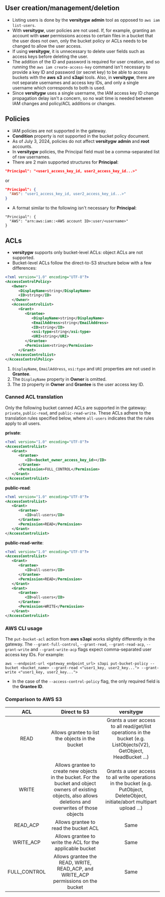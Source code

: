 ## User creation/management/deletion

* Listing users is done by the **versitygw** **admin** tool as opposed to `aws iam list-users`.
* With **versitygw**, user policies are not used.  If, for example, granting an account with **user** permissions access to certain files in a bucket that the user does not own, only the bucket policy or ACLs needs to be changed to allow the user access.
* If using **versitygw**, it is unnecessary to delete user fields such as access keys before deleting the user.
* The addition of the ID and password is required for user creation, and so running the `aws iam create-access-key` command isn't necessary to provide a key ID and password (or secret key) to be able to access buckets with the **aws** **s3** and **s3api** tools.  Also, in **versitygw**, there are not separate usernames and access key IDs, and only a single username which corresponds to both is used.
* Since **versitygw** uses a single username, the IAM access key ID change propagation delay isn't a concern, so no wait time is needed between IAM changes and policy/ACL additions or changes.

## Policies

* IAM policies are not supported in the gateway.
* **Condition** property is not supported in the bucket policy document.
* As of July 3, 2024, policies do not affect **versitygw** **admin** and **root** accounts.
* In **versitygw** policies, the Principal field must be a comma-separated list of raw usernames.
* There are 2 main supported structures for **Principal**:
```json
"Principal": "<user1_access_key_id, user2_access_key_id...>"
```
or
```json
"Principal": {
  "AWS": "user1_access_key_id, user2_access_key_id...>"
}
```
* A format similar to the following isn't necessary for **Principal**:

```
"Principal": {
  "AWS": "arn:aws:iam::<AWS account ID>:user/<username>"
}
```

## ACLs

* **versitygw** supports only bucket-level ACLs: object ACLs are not supported.
* Bucket-level ACLs follow the direct-to-S3 structure below with a few differences:
```xml
<?xml version="1.0" encoding="UTF-8"?>
<AccessControlPolicy>
   <Owner>
      <DisplayName>string</DisplayName>
      <ID>string</ID>
   </Owner>
   <AccessControlList>
      <Grant>
         <Grantee>
            <DisplayName>string</DisplayName>
            <EmailAddress>string</EmailAddress>
            <ID>string</ID>
            <xsi:type>string</xsi:type>
            <URI>string</URI>
         </Grantee>
         <Permission>string</Permission>
      </Grant>
   </AccessControlList>
</AccessControlPolicy>

```

1. `DisplayName`, `EmailAddress`, `xsi:type` and `URI` properties are not used in **Grantee**.
2. The `DisplayName` property in **Owner** is omitted.
3. The `ID` property in **Owner** and **Grantee** is the user access key ID.

### Canned ACL translation

Only the following bucket canned ACLs are supported in the gateway: `private`, `public-read`, and `public-read-write`. These ACLs adhere to the translation rules specified below, where `all-users` indicates that the rules apply to all users.

**private**:
```xml
<?xml version="1.0" encoding="UTF-8"?>
<AccessControlList>
   <Grant>
      <Grantee>
         <ID><bucket_owner_access_key_id></ID>
      </Grantee>
      <Permission>FULL_CONTROL</Permission>
   </Grant>
</AccessControlList>
```

**public-read**:
```xml
<?xml version="1.0" encoding="UTF-8"?>
<AccessControlList>
   <Grant>
      <Grantee>
         <ID>all-users</ID>
      </Grantee>
      <Permission>READ</Permission>
   </Grant>
</AccessControlList>
```

**public-read-write**:
```xml
<?xml version="1.0" encoding="UTF-8"?>
<AccessControlList>
   <Grant>
      <Grantee>
         <ID>all-users</ID>
      </Grantee>
      <Permission>READ</Permission>
   </Grant>
   <Grant>
      <Grantee>
         <ID>all-users</ID>
      </Grantee>
      <Permission>WRITE</Permission>
   </Grant>
</AccessControlList>
```

### AWS CLI usage

The `put-bucket-acl` action from **aws s3api** works slightly differently in the gateway. The `--grant-full-control`, `--grant-read`, `--grant-read-acp`, `--grant-write` and `--grant-write-acp` flags expect comma-separated user access key IDs. For example:
```
aws --endpoint-url <gateway_endpoint_url> s3api put-bucket-policy --bucket <bucket_name> --grant-read <"user1_key, user2_key..."> --grant-write <"user1_key, user2_key...">
```

* In the case of the `--access-control-policy` flag, the only required field is the **Grantee ID**.

### Comparison to AWS S3

| ACL     | Direct to S3 | versitygw |
|:------:   | :------------: | :----------:|
| READ | Allows grantee to list the objects in the bucket | Grants a user access to all read/get/list operations in the bucket (e.g. ListObjects(V2), GetObject, HeadBucket ...) |
| WRITE | Allows grantee to create new objects in the bucket. For the bucket and object owners of existing objects, also allows deletions and overwrites of those objects | Grants a user access to all write operations in the bucket (e.g. PutObject, DeleteObject, initiate/abort multipart upload ...) |
| READ_ACP | Allows grantee to read the bucket ACL | Same |
| WRITE_ACP | Allows grantee to write the ACL for the applicable bucket | Same |
| FULL_CONTROL | Allows grantee the READ, WRITE, READ_ACP, and WRITE_ACP permissions on the bucket | Same |
